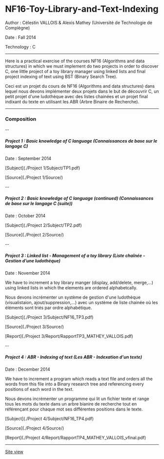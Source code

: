 # NF16-Toy-Library-and-Text-Indexing

Author :  Célestin VALLOIS & Alexis Mathey (Université de Technologie de Compiègne)

Date : Fall 2014

Technology : C

--- 

Here is a practical exercise of the courses NF16 (Algorithms and data structures) in which we must implement do two projects in order to discover C, one little project of a toy library manager using linked lists and final project indexing of text using BST (Binary Search Tree).

Ceci est un projet du cours de NF16 (Algorithms and data structures) dans lequel nous devons implémenter deux projets dans le but de découvrir C, un petit projet d'une ludothèque avec des listes chainées et un projet final indixant du texte en utilisant les ABR (Arbre Binaire de Recherche).

---

### Composition 

--

##### Project 1 : Basic knowledge of C language (Connaissances de base sur le langage C)

Date : September 2014

[Subject](./Project 1/Subject/TP1.pdf)

[Source](./Project 1/Source/)

--

##### Project 2 : Basic knowledge of C language (continued) (Connaissances de base sur le langage C (suite))

Date : October 2014

[Subject](./Project 2/Subject/TP2.pdf)

[Source](./Project 2/Source/)

--

##### Project 3 : Linked list - Management of a toy library (Liste chaînée - Gestion d’une ludothèque)

Date : November 2014

We have to increment a toy library manger (display, add/delete, merge,...) using linked lists in which the elements are ordered alphabetcally.

Nous devons incrémenter un système de gestion d'une ludothèque (visualistaion, ajout/suppression,...) avec un système de liste chainée où les éléments sont triés par ordre alphabétique.

[Subject](./Project 3/Subject/NF16_TP3.pdf)

[Source](./Project 3/Source/)

[Report](./Project 3/Report/RapportTP3_MATHEY_VALLOIS.pdf)

--

##### Project 4 : ABR - Indexing of text (Les ABR - Indexation d'un texte)

Date : December 2014

We have to increment a program which reads a text file and orders all the words from this file into a Binary research tree and referencing every positions of each word in the text.

Nous devons incrémenter un programme qui lit un fichier texte et range tous les mots du texte dans un arbre bianire de recherche tout en référençant pour chaque mot ses différentes positions dans le texte.

[Subject](./Project 4/Subject/NF16_TP4.pdf)

[Source](./Project 4/Source/)

[Report](./Project 4/Report/RapportTP4_MATHEY_VALLOIS_vfinal.pdf)

---

[Site view](https://celestinv.github.io/NF16-Toy-Library-and-Text-Indexing/)
